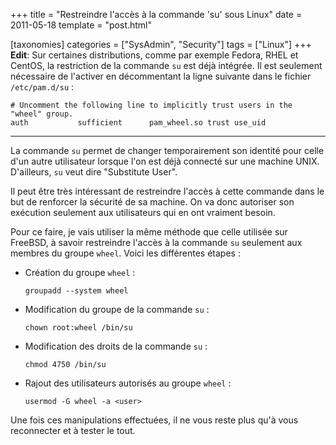 +++
title = "Restreindre l'accès à la commande 'su' sous Linux"
date = 2011-05-18
template = "post.html"

[taxonomies]
categories = ["SysAdmin", "Security"]
tags = ["Linux"]
+++
**Edit**: Sur certaines distributions, comme par exemple Fedora, RHEL et CentOS,
la restriction de la commande `su` est déjà intégrée. Il est seulement
nécessaire de l'activer en décommentant la ligne suivante dans le fichier
`/etc/pam.d/su` :

```
# Uncomment the following line to implicitly trust users in the "wheel" group.
auth           sufficient      pam_wheel.so trust use_uid
```

* * *

La commande `su` permet de changer temporairement son identité pour celle d'un
autre utilisateur lorsque l'on est déjà connecté sur une machine UNIX.
D'ailleurs, `su` veut dire "Substitute User".

Il peut être très intéressant de restreindre l'accès à cette commande dans le
but de renforcer la sécurité de sa machine. On va donc autoriser son exécution
seulement aux utilisateurs qui en ont vraiment besoin.

<!-- more -->

Pour ce faire, je vais utiliser la même méthode que celle utilisée sur FreeBSD,
à savoir restreindre l'accès à la commande `su` seulement aux membres du groupe
`wheel`. Voici les différentes étapes :

* Création du groupe `wheel` :

  ```
  groupadd --system wheel
  ```

* Modification du groupe de la commande `su` :

  ```
  chown root:wheel /bin/su
  ```

* Modification des droits de la commande `su` :

  ```
  chmod 4750 /bin/su
  ```

* Rajout des utilisateurs autorisés au groupe `wheel` :

  ```
  usermod -G wheel -a <user>
  ```

Une fois ces manipulations effectuées, il ne vous reste plus qu'à vous
reconnecter et à tester le tout.
